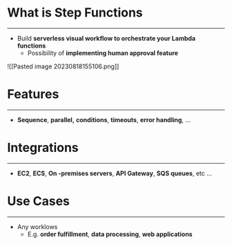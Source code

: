 # What is Step Functions
---

* Build **serverless visual workflow to orchestrate your Lambda functions**
	* Possibility of **implementing human approval feature**

![[Pasted image 20230818155106.png]]

# Features
---

* **Sequence**, **parallel,** **conditions**, **timeouts**, **error handling**, …

# Integrations
---

* **EC2**, **ECS**, **On -premises servers**, **API Gateway**, **SQS queues**, etc …

# Use Cases
---

* Any worklows 
	* E.g. **order fulfillment**, **data processing**, **web applications**